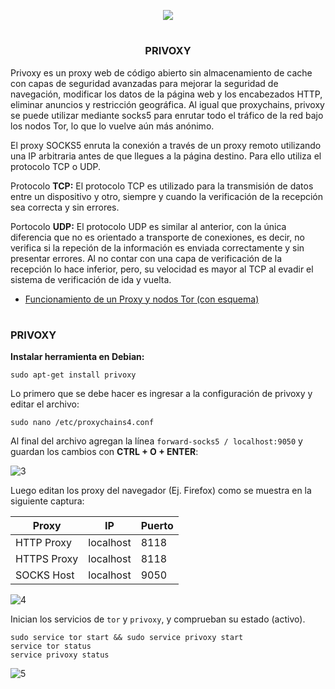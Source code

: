 <p align="center">
  <a href="https://github.com/DenverCoder1/readme-typing-svg"><img src="https://readme-typing-svg.herokuapp.com?size=19&color=13F700&lines=https://readme-typing-svg.herokuapp.com?font=Fira+Code&pause=1000&color=13F700&width=400&lines=Configuraci%C3%B3n+de+Privoxy+%26+Tor"></a>
</p>

<h1 align="center"></h1>

<h3 align="center">PRIVOXY</h3>

Privoxy es un proxy web de código abierto sin almacenamiento de cache con capas de seguridad avanzadas para mejorar la seguridad de navegación, modificar los datos de la página web y los encabezados HTTP, eliminar anuncios y restricción geográfica. Al igual que proxychains, privoxy se puede utilizar mediante socks5 para enrutar todo el tráfico de la red bajo los nodos Tor, lo que lo vuelve aún más anónimo.

El proxy SOCKS5 enruta la conexión a través de un proxy remoto utilizando una IP arbitraria antes de que llegues a la página destino. Para ello utiliza el protocolo TCP o UDP.

Protocolo **TCP:** El protocolo TCP es utilizado para la transmisión de datos entre un dispositivo y otro, siempre y cuando la verificación de la recepción sea correcta y sin errores.

Portocolo **UDP:** El protocolo UDP es similar al anterior, con la única diferencia que no es orientado a transporte de conexiones, es decir, no verifica si la repeción de la información es enviada correctamente y sin presentar errores. Al no contar con una capa de verificación de la recepción lo hace inferior, pero, su velocidad es mayor al TCP al evadir el sistema de verificación de ida y vuelta.
  
- <a href="https://github.com/R3LI4NT/articulos/blob/main/Seguridad/Anonimato/GNU-Linux/proxychains_tor.md">Funcionamiento de un Proxy y nodos Tor (con esquema)</a>
 
<h1 align="center"></h1>

### PRIVOXY

**Instalar herramienta en Debian:**
```
sudo apt-get install privoxy
```

Lo primero que se debe hacer es ingresar a la configuración de privoxy y editar el archivo:
```
sudo nano /etc/proxychains4.conf
```

Al final del archivo agregan la línea `forward-socks5 / localhost:9050` y guardan los cambios con **CTRL + O + ENTER**:

![3](https://user-images.githubusercontent.com/75953873/184516393-b5351c4f-029d-4c37-9c75-d5bdf06dd244.png)

Luego editan los proxy del navegador (Ej. Firefox) como se muestra en la siguiente captura:

| Proxy |  IP | Puerto |
| ------------- | ------------- | ------------- |
| HTTP Proxy | localhost  | 8118 |
| HTTPS Proxy | localhost  | 8118 |
| SOCKS Host | localhost  | 9050 |

![4](https://user-images.githubusercontent.com/75953873/184516484-079081bc-2d83-444f-9421-97404719568f.png)

Inician los servicios de `tor` y `privoxy`, y comprueban su estado (activo).
```
sudo service tor start && sudo service privoxy start
service tor status
service privoxy status
```
![5](https://user-images.githubusercontent.com/75953873/184516562-a94bdb10-ee9f-4591-acdc-0cd48af311db.png)
